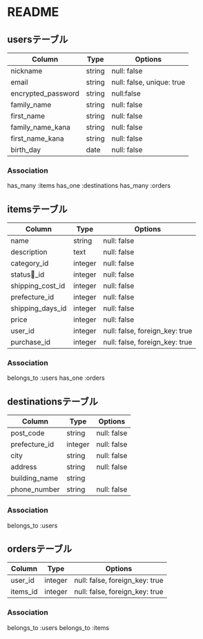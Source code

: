 # README

## usersテーブル

|Column|Type|Options|
|------|----|-------|
|nickname |string  |null: false  |
|email    |string  |null: false, unique: true  |
|encrypted_password |string  |null:false  |
|family_name  |string  |null: false  |
|first_name   |string  |null: false  |
|family_name_kana  |string  |null: false  |
|first_name_kana  |string  |null: false  |
|birth_day  |date  |null: false  |


### Association
has_many :items
has_one :destinations
has_many :orders




## itemsテーブル

|Column|Type|Options|
|------|----|-------|
|name  |string  |null: false  |
|description  |text  |null: false  |
|category_id  |integer  |null: false |
|status_id  |integer  |null: false  |
|shipping_cost_id  |integer  |null: false  |
|prefecture_id |integer  |null: false  |
|shipping_days_id  |integer  |null: false  |
|price  |integer  |null: false  |
|user_id  |integer  |null: false, foreign_key: true  |
|purchase_id  |integer  |null: false, foreign_key: true  |



### Association
belongs_to :users
has_one :orders





## destinationsテーブル

|Column|Type|Options|
|------|----|-------|
|post_code  |string  |null: false  |
|prefecture_id  |integer  |null: false  |
|city  |string  |null: false  |
|address  |string  |null: false  |
|building_name  |string  |  |
|phone_number  |string  |null: false  |


### Association
belongs_to :users




## ordersテーブル

|Column|Type|Options|
|------|----|-------|
|user_id  |integer  |null: false, foreign_key: true  |
|items_id  |integer  |null: false, foreign_key: true  |


### Association
belongs_to :users
belongs_to :items
